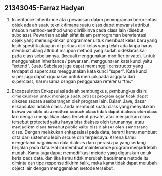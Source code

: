 ## 21343045-Farraz Hadyan
1. Inheritance
Inheritance atau pewarisan dalam pemrograman berorientasi objek  adalah suatu teknik dimana suatu class dapat mewarisi  attribut maupun method-method yang dimilikinya pada class lain (disebut subclass).
Pewarisan adalah sifat dalam pemrograman berorientasi objek yang memungkinkan programmer untuk membuat kelas baru yang lebih spesifik ataupun di perluas dari kelas yang telah ada tanpa harus membuat ulang attribut maupun method yang sudah dideklarasikan pada class sebelumnya. (kecuali menggunakan modifier private).
Untuk menggunakan Inheritance / pewarisan, menggunakan kata kunci yaitu “extend”.
Suatu Subclass juga dapat memanggil constructor yang terdapat di superclass menggunakan kata kunci “super”. Kata kunci super juga dapat digunakan untuk merujuk pada anggota dari superclass, hal ini sama dengan penggunaan  referensi “this”.

2. Encapsulation
Enkapsulasi adalah pembungkus, pembungkus disini dimaksudkan untuk menjaga suatu proses program agar tidak dapat diakses secara sembarangan oleh program lain. Dalam Java, dasar enkapsulasi adalah class. Anda membuat suatu class  yang menyatakan bahwa variable atau method sebuah class  tidak dapat diakses oleh class lain dengan menjadikan class tersebut private, atau menjadikan class  tersebut protected yaitu hanya bisa diakses oleh turunannya, atau menjadikan class tersebut public yaitu bisa diakses oleh sembarang class.
Dengan melakukan enkapsulasi pada data, berarti kamu membuat data dari sistemmu lebih secure dan terpercaya. Karena kamu mengetahui bagaimana data diakses dan operasi apa yang sedang berjalan pada data. Hal ini membuat maintenance program menjadi lebih mudah. Kamu juga dapat memodifikasi metode yang digunakan untuk kerja pada data, dan jika kamu tidak merubah bagaimana metode itu diminta dan tipe response dikirim balik, maka kamu tidak dapat merubah object lain dengan menggunakan metode tersebut .
